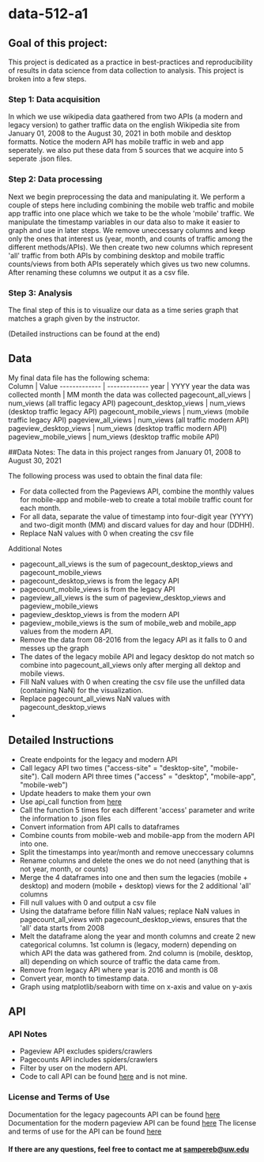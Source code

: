 # data-512-a1

## Goal of this project: 
This project is dedicated as a practice in best-practices and reproducibility of results in data science from data collection to analysis. 
This project is broken into a few steps. 

### Step 1: Data acquisition
In which we use wikipedia data gaathered from two APIs (a modern and legacy version) to gather traffic data on the english Wikipedia site from January 01, 2008 to the August 30, 2021 in both mobile and desktop formatts. Notice the modern API has mobile traffic in web and app seperately. we also put these data from 5 sources that we acquire into 5 seperate .json files.

### Step 2: Data processing
Next we begin preprocessing the data and manipulating it. We perform a couple of steps here including combining the mobile web traffic and mobile app traffic into one place which we take to be the whole 'mobile' traffic. We manipulate the timestamp variables in our data also to make it easier to graph and use in later steps. We remove uneccessary columns and keep only the ones that interest us (year, month, and counts of traffic among the different methods/APIs). We then create two new columns which represent 'all' traffic from both APIs by combining desktop and mobile traffic counts/views from both APIs seperately which gives us two new columns. After renaming these columns we output it as a csv file. 

### Step 3: Analysis
The final step of this is to visualize our data as a time series graph that matches a graph given by the instructor.  

(Detailed instructions can be found at the end)

## Data
My final data file has the following schema:  
Column        | Value
------------- | -------------
year          | YYYY year the data was collected
month         | MM month the data was collected
pagecount_all_views         | num_views (all traffic legacy API)
pagecount_desktop_views         | num_views (desktop traffic legacy API)
pagecount_mobile_views         | num_views (mobile traffic legacy API)
pageview_all_views         | num_views (all traffic modern API) 
pageview_desktop_views         | num_views (desktop traffic modern API)
pageview_mobile_views         | num_views (desktop traffic mobile API)

##Data Notes: 
The data in this project ranges from January 01, 2008 to August 30, 2021 

The following process was used to obtain the final data file:
- For data collected from the Pageviews API, combine the monthly values for mobile-app and mobile-web to create a total mobile traffic count for each month.
- For all data, separate the value of timestamp into four-digit year (YYYY) and two-digit month (MM) and discard values for day and hour (DDHH).
- Replace NaN values with 0 when creating the csv file

Additional Notes
- pagecount_all_views is the sum of pagecount_desktop_views and pagecount_mobile_views
- pagecount_desktop_views is from the legacy API
- pagecount_mobile_views is from the legacy API
- pageview_all_views is the sum of pageview_desktop_views and pageview_mobile_views
- pageview_desktop_views is from the modern API
- pageview_mobile_views is the sum of mobile_web and mobile_app values from the modern API.
- Remove the data from 08-2016 from the legacy API as it falls to 0 and messes up the graph
- The dates of the legacy mobile API and legacy desktop do not match so combine into pagecount_all_views only after merging all dektop and mobile views.
- Fill NaN values with 0 when creating the csv file use the unfilled data (containing NaN) for the visualization. 
- Replace pagecount_all_views NaN values with pagecount_desktop_views
- 

## Detailed Instructions
- Create endpoints for the legacy and modern API
- Call legacy API two times ("access-site" = "desktop-site", "mobile-site"). Call modern API three times ("access" = "desktop", "mobile-app", "mobile-web")
- Update headers to make them your own
- Use api_call function from [here](https://public.paws.wmcloud.org/User:Jtmorgan/data512_a1_example.ipynb)
- Call the function 5 times for each different 'access' parameter and write the information to .json files
- Convert information from API calls to dataframes
- Combine counts from mobile-web and mobile-app from the modern API into one.
- Split the timestamps into year/month and remove uneccessary columns
- Rename columns and delete the ones we do not need (anything that is not year, month, or counts)
- Merge the 4 dataframes into one and then sum the legacies (mobile + desktop) and modern (mobile + desktop) views for the 2 additional 'all' columns 
- Fill null values with 0 and output a csv file
- Using the dataframe before fillin NaN values; replace NaN values in pagecount_all_views with pagecount_desktop_views, ensures that the 'all' data starts from 2008
- Melt the dataframe along the year and month columns and create 2 new categorical columns. 1st column is (legacy, modern) depending on  which API the data was gathered from. 2nd column is (mobile, desktop, all) depending on which source of traffic the data came from.
- Remove from legacy API where year is 2016 and month is 08
- Convert year, month to timestamp data.
- Graph using matplotlib/seaborn with time on x-axis and value on y-axis

## API

### API Notes
- Pageview API excludes spiders/crawlers
- Pagecounts API includes spiders/crawlers
- Filter by user on the modern API.
- Code to call API can be found [here](https://public.paws.wmcloud.org/User:Jtmorgan/data512_a1_example.ipynb) and is not mine.

### License and Terms of Use
Documentation for the legacy pagecounts API can be found [here](https://wikitech.wikimedia.org/wiki/Analytics/AQS/Legacy_Pagecounts)  
Documentation for the modern pageview API can be found [here](https://wikitech.wikimedia.org/wiki/Analytics/AQS/Pageviews) 
The license and terms of use for the API can be found [here](https://www.mediawiki.org/wiki/REST_API#Terms_and_conditions)

#### If there are any questions, feel free to contact me at sampereb@uw.edu
